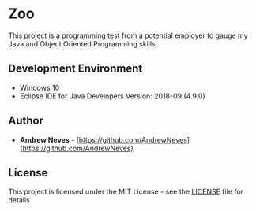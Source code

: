 # Zoo

This project is a programming test from a potential employer to gauge my Java and Object Oriented Programming skills.

## Development Environment

* Windows 10
* Eclipse IDE for Java Developers Version: 2018-09 (4.9.0)

## Author

* **Andrew Neves** - [https://github.com/AndrewNeves](https://github.com/AndrewNeves)


## License

This project is licensed under the MIT License - see the [LICENSE](LICENSE) file for details

